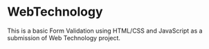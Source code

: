 # WebTechnology

This is a basic Form Validation using HTML/CSS and JavaScript as a submission of Web Technology project.
